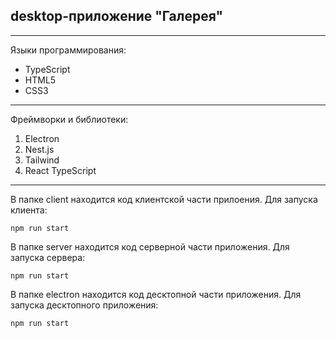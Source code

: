 ## desktop-приложение "Галерея"
---
Языки программирования: 
* TypeScript
* HTML5
* CSS3
---
Фреймворки и библиотеки:
1. Electron
2. Nest.js
3. Tailwind
4. React TypeScript 
---
В папке client находится код клиентской части прилоения. Для запуска клиента:
```
npm run start
```
В папке server находится код серверной части приложения. Для запуска сервера:
```
npm run start
```
В папке electron находится код десктопной части приложения. Для запуска десктопного приложения:
```
npm run start
```

